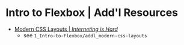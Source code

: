 # Intro to Flexbox  |  Add'l Resources
- [Modern CSS Layouts  |  *Interneting is Hard*](https://internetingishard.netlify.app/html-and-css/flexbox/index.html)
  - see `1_Intro-to-Flexbox/addl_modern-css-layouts`

